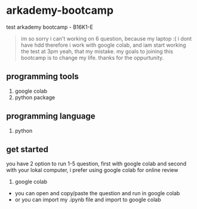# arkademy-bootcamp
test arkademy bootcamp - B16K1-E

> im so sorry i can't working on 6 question, because my laptop :( i dont have hdd therefore i work with google colab, and iam  start working the test at 3pm yeah, that my mistake. my goals to joining this bootcamp is to change my life. thanks for the oppurtunity.

## programming tools
1. google colab
2. python package

## programming language
1. python

## get started

you have 2 option to run 1-5 question, first with google colab and second with your lokal computer, i prefer using google colab for online review

1. google colab

- you can open and copy/paste the question and run in google colab
- or you can import my .ipynb file and import to google colab
